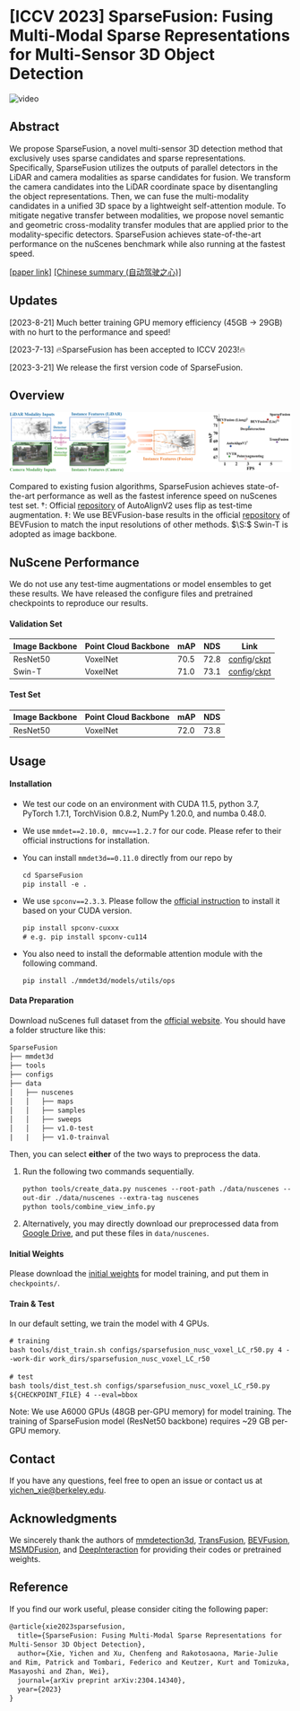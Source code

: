 # [ICCV 2023] SparseFusion: Fusing Multi-Modal Sparse Representations for Multi-Sensor 3D Object Detection
![video](video.gif)

## Abstract
We propose SparseFusion, a novel multi-sensor 3D detection method that exclusively uses sparse candidates and sparse representations. Specifically, SparseFusion utilizes the outputs of parallel detectors in the LiDAR and camera modalities as sparse candidates for fusion. We transform the camera candidates into the LiDAR coordinate space by disentangling the object representations. Then, we can fuse the multi-modality candidates in a unified 3D space by a lightweight self-attention module. To mitigate negative transfer between modalities, we propose novel semantic and geometric cross-modality transfer modules that are applied prior to the modality-specific detectors. SparseFusion achieves state-of-the-art performance on the nuScenes benchmark while also running at the fastest speed.

[[paper link]](https://arxiv.org/abs/2304.14340) [[Chinese summary (自动驾驶之心)]](https://zhuanlan.zhihu.com/p/671293323)

## Updates
[2023-8-21] Much better training GPU memory efficiency (45GB -> 29GB) with no hurt to the performance and speed!

[2023-7-13] 🔥SparseFusion has been accepted to ICCV 2023!🔥

[2023-3-21] We release the first version code of SparseFusion. 

## Overview
![teaser](teaser.png)

Compared to existing fusion algorithms, SparseFusion achieves state-of-the-art performance as well as the fastest inference speed on nuScenes test set. †: Official [repository](https://github.com/zehuichen123/AutoAlignV2) of AutoAlignV2 uses flip as test-time augmentation. ‡: We use BEVFusion-base results in the official [repository](https://github.com/mit-han-lab/bevfusion) of BEVFusion to match the input resolutions of other methods. $\S:$ Swin-T is adopted as image backbone.
## NuScene Performance
We do not use any test-time augmentations or model ensembles to get these results. We have released the configure files and pretrained checkpoints to reproduce our results.
#### Validation Set

| Image Backbone | Point Cloud Backbone | mAP | NDS | Link |
| --------- | ------ | ------ | --------- | --------- |
| ResNet50  | VoxelNet             | 70.5 | 72.8 | [config](configs/sparsefusion_nusc_voxel_LC_r50.py)/[ckpt](https://drive.google.com/file/d/1NZIrg7s-VwxkwuPHTTWSQQO7T7IILBGC/view?usp=share_link) |
| Swin-T  | VoxelNet             | 71.0 | 73.1 | [config](configs/sparsefusion_nusc_voxel_LC_SwinT.py)/[ckpt](https://drive.google.com/file/d/1dAhOKtbLd1e3I5jwk_3E1gzbl61P24qy/view?usp=share_link) |

#### Test Set

| Image Backbone | Point Cloud Backbone | mAP  | NDS |
| --------- | ------ | ------ | --------- |
| ResNet50  | VoxelNet             | 72.0 | 73.8 |

## Usage 

#### Installation
+ We test our code on an environment with CUDA 11.5, python 3.7, PyTorch 1.7.1, TorchVision 0.8.2, NumPy 1.20.0, and numba 0.48.0.

+ We use `mmdet==2.10.0, mmcv==1.2.7` for our code. Please refer to their official instructions for installation.

+ You can install `mmdet3d==0.11.0` directly from our repo by
  ```
  cd SparseFusion
  pip install -e .
  ```


+ We use `spconv==2.3.3`. Please follow the [official instruction](https://github.com/traveller59/spconv) to install it based on your CUDA version.

  ```
  pip install spconv-cuxxx 
  # e.g. pip install spconv-cu114	
  ```

+ You also need to install the deformable attention module with the following command.

  ```
  pip install ./mmdet3d/models/utils/ops
  ```

#### Data Preparation

Download nuScenes full dataset from the [official website](https://www.nuscenes.org/download). You should have a folder structure like this:

```
SparseFusion
├── mmdet3d
├── tools
├── configs
├── data
│   ├── nuscenes
│   │   ├── maps
│   │   ├── samples
│   │   ├── sweeps
│   │   ├── v1.0-test
|   |   ├── v1.0-trainval
```

Then, you can select  **either** of the two ways to preprocess the data.

1. Run the following two commands sequentially. 

   ```
   python tools/create_data.py nuscenes --root-path ./data/nuscenes --out-dir ./data/nuscenes --extra-tag nuscenes
   python tools/combine_view_info.py
   ```

2. Alternatively, you may directly download our preprocessed data from [Google Drive](https://drive.google.com/drive/folders/1L5lvLsNWBA0vfTlNSMa4OXXBLoZgJbg4?usp=share_link), and put these files in `data/nuscenes`.

#### Initial Weights

Please download the [initial weights](https://drive.google.com/drive/folders/1wmYBi3PBprdcegF843AU-22q2OwDgoZk?usp=share_link) for model training, and put them in `checkpoints/`.

#### Train & Test

In our default setting, we train the model with 4 GPUs.

```
# training
bash tools/dist_train.sh configs/sparsefusion_nusc_voxel_LC_r50.py 4 --work-dir work_dirs/sparsefusion_nusc_voxel_LC_r50

# test
bash tools/dist_test.sh configs/sparsefusion_nusc_voxel_LC_r50.py ${CHECKPOINT_FILE} 4 --eval=bbox
```

Note: We use A6000 GPUs (48GB per-GPU memory) for model training. The training of SparseFusion model (ResNet50 backbone) requires ~29 GB per-GPU memory.

## Contact
If you have any questions, feel free to open an issue or contact us at yichen_xie@berkeley.edu.

## Acknowledgments

We sincerely thank the authors of [mmdetection3d](https://github.com/open-mmlab/mmdetection3d), [TransFusion](https://github.com/XuyangBai/TransFusion), [BEVFusion](https://github.com/mit-han-lab/bevfusion), [MSMDFusion](https://github.com/SxJyJay/MSMDFusion), and [DeepInteraction](https://github.com/fudan-zvg/DeepInteraction) for providing their codes or pretrained weights.

## Reference

If you find our work useful, please consider citing the following paper:

```
@article{xie2023sparsefusion,
  title={SparseFusion: Fusing Multi-Modal Sparse Representations for Multi-Sensor 3D Object Detection},
  author={Xie, Yichen and Xu, Chenfeng and Rakotosaona, Marie-Julie and Rim, Patrick and Tombari, Federico and Keutzer, Kurt and Tomizuka, Masayoshi and Zhan, Wei},
  journal={arXiv preprint arXiv:2304.14340},
  year={2023}
}
```

